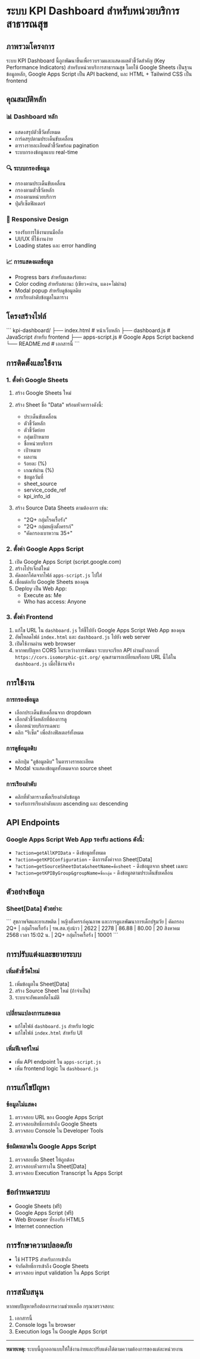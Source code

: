 # ระบบ KPI Dashboard สำหรับหน่วยบริการสาธารณสุข

## ภาพรวมโครงการ

ระบบ KPI Dashboard นี้ถูกพัฒนาขึ้นเพื่อรวบรวมและแสดงผลตัวชี้วัดสำคัญ (Key Performance Indicators) สำหรับหน่วยบริการสาธารณสุข โดยใช้ Google Sheets เป็นฐานข้อมูลหลัก, Google Apps Script เป็น API backend, และ HTML + Tailwind CSS เป็น frontend

## คุณสมบัติหลัก

### 📊 Dashboard หลัก
- แสดงสรุปตัวชี้วัดทั้งหมด
- การ์ดสรุปตามประเด็นขับเคลื่อน
- ตารางรายละเอียดตัวชี้วัดพร้อม pagination
- ระบบกรองข้อมูลแบบ real-time

### 🔍 ระบบกรองข้อมูล
- กรองตามประเด็นขับเคลื่อน
- กรองตามตัวชี้วัดหลัก
- กรองตามหน่วยบริการ
- ปุ่มรีเซ็ตฟิลเตอร์

### 📱 Responsive Design
- รองรับการใช้งานบนมือถือ
- UI/UX ที่ใช้งานง่าย
- Loading states และ error handling

### 📈 การแสดงผลข้อมูล
- Progress bars สำหรับแสดงร้อยละ
- Color coding สำหรับสถานะ (เขียว=ผ่าน, แดง=ไม่ผ่าน)
- Modal popup สำหรับดูข้อมูลดิบ
- การเรียงลำดับข้อมูลในตาราง

## โครงสร้างไฟล์

\`\`\`
kpi-dashboard/
├── index.html          # หน้าเว็บหลัก
├── dashboard.js        # JavaScript สำหรับ frontend
├── apps-script.js      # Google Apps Script backend
└── README.md          # เอกสารนี้
\`\`\`

## การติดตั้งและใช้งาน

### 1. ตั้งค่า Google Sheets

1. สร้าง Google Sheets ใหม่
2. สร้าง Sheet ชื่อ "Data" พร้อมหัวตารางดังนี้:
   - ประเด็นขับเคลื่อน
   - ตัวชี้วัดหลัก
   - ตัวชี้วัดย่อย
   - กลุ่มเป้าหมาย
   - ชื่อหน่วยบริการ
   - เป้าหมาย
   - ผลงาน
   - ร้อยละ (%)
   - เกณฑ์ผ่าน (%)
   - ข้อมูลวันที่
   - sheet_source
   - service_code_ref
   - kpi_info_id

3. สร้าง Source Data Sheets ตามต้องการ เช่น:
   - "2Q+ กลุ่มโรคเรื้อรัง"
   - "2Q+ กลุ่มหญิงตั้งครรภ์"
   - "คัดกรองเบาหวาน 35+"

### 2. ตั้งค่า Google Apps Script

1. เปิด Google Apps Script (script.google.com)
2. สร้างโปรเจ็กต์ใหม่
3. คัดลอกโค้ดจากไฟล์ `apps-script.js` ไปใส่
4. เชื่อมต่อกับ Google Sheets ของคุณ
5. Deploy เป็น Web App:
   - Execute as: Me
   - Who has access: Anyone

### 3. ตั้งค่า Frontend

1. แก้ไข URL ใน `dashboard.js` ให้ชี้ไปยัง Google Apps Script Web App ของคุณ
2. อัพโหลดไฟล์ `index.html` และ `dashboard.js` ไปยัง web server
3. เปิดใช้งานผ่าน web browser
4. หากพบปัญหา CORS ในระหว่างการพัฒนา ระบบจะเรียก API ผ่านตัวกลางที่ `https://cors.isomorphic-git.org/` คุณสามารถเปลี่ยนหรือลบ URL นี้ได้ใน `dashboard.js` เมื่อใช้งานจริง

## การใช้งาน

### การกรองข้อมูล
- เลือกประเด็นขับเคลื่อนจาก dropdown
- เลือกตัวชี้วัดหลักที่ต้องการดู
- เลือกหน่วยบริการเฉพาะ
- คลิก "รีเซ็ต" เพื่อล้างฟิลเตอร์ทั้งหมด

### การดูข้อมูลดิบ
- คลิกปุ่ม "ดูข้อมูลดิบ" ในตารางรายละเอียด
- Modal จะแสดงข้อมูลทั้งหมดจาก source sheet

### การเรียงลำดับ
- คลิกที่หัวตารางเพื่อเรียงลำดับข้อมูล
- รองรับการเรียงลำดับแบบ ascending และ descending

## API Endpoints

### Google Apps Script Web App รองรับ actions ดังนี้:

- `?action=getAllKPIData` - ดึงข้อมูลทั้งหมด
- `?action=getKPIConfiguration` - ดึงการตั้งค่าจาก Sheet[Data]
- `?action=getSourceSheetData&sheetName=ชื่อsheet` - ดึงข้อมูลจาก sheet เฉพาะ
- `?action=getKPIByGroup&groupName=ชื่อกลุ่ม` - ดึงข้อมูลตามประเด็นขับเคลื่อน

## ตัวอย่างข้อมูล

### Sheet[Data] ตัวอย่าง:
\`\`\`
สุขภาพจิตและยาเสพติด | หญิงตั้งครรภ์คุณภาพ และการดูแลพัฒนาการเด็กปฐมวัย | คัดกรอง 2Q+ | กลุ่มโรคเรื้อรัง | รพ.สต.ทุ่งน้าว | 2622 | 2278 | 86.88 | 80.00 | 20 สิงหาคม 2568 เวลา 15:02 น. | 2Q+ กลุ่มโรคเรื้อรัง | 10001
\`\`\`

## การปรับแต่งและขยายระบบ

### เพิ่มตัวชี้วัดใหม่
1. เพิ่มข้อมูลใน Sheet[Data]
2. สร้าง Source Sheet ใหม่ (ถ้าจำเป็น)
3. ระบบจะอัพเดทอัตโนมัติ

### เปลี่ยนแปลงการแสดงผล
- แก้ไขไฟล์ `dashboard.js` สำหรับ logic
- แก้ไขไฟล์ `index.html` สำหรับ UI

### เพิ่มฟีเจอร์ใหม่
- เพิ่ม API endpoint ใน `apps-script.js`
- เพิ่ม frontend logic ใน `dashboard.js`

## การแก้ไขปัญหา

### ข้อมูลไม่แสดง
1. ตรวจสอบ URL ของ Google Apps Script
2. ตรวจสอบสิทธิ์การเข้าถึง Google Sheets
3. ตรวจสอบ Console ใน Developer Tools

### ข้อผิดพลาดใน Google Apps Script
1. ตรวจสอบชื่อ Sheet ให้ถูกต้อง
2. ตรวจสอบหัวตารางใน Sheet[Data]
3. ตรวจสอบ Execution Transcript ใน Apps Script

## ข้อกำหนดระบบ

- Google Sheets (ฟรี)
- Google Apps Script (ฟรี)
- Web Browser ที่รองรับ HTML5
- Internet connection

## การรักษาความปลอดภัย

- ใช้ HTTPS สำหรับการเข้าถึง
- จำกัดสิทธิ์การเข้าถึง Google Sheets
- ตรวจสอบ input validation ใน Apps Script

## การสนับสนุน

หากพบปัญหาหรือต้องการความช่วยเหลือ กรุณาตรวจสอบ:
1. เอกสารนี้
2. Console logs ใน browser
3. Execution logs ใน Google Apps Script

---

**หมายเหตุ:** ระบบนี้ถูกออกแบบให้ใช้งานง่ายและปรับแต่งได้ตามความต้องการของแต่ละหน่วยงาน
